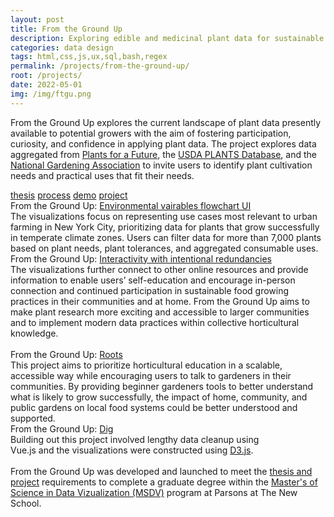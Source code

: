 ```yaml
---
layout: post
title: From the Ground Up
description: Exploring edible and medicinal plant data for sustainable systems
categories: data design
tags: html,css,js,ux,sql,bash,regex
permalink: /projects/from-the-ground-up/
root: /projects/
date: 2022-05-01
img: /img/ftgu.png
---
```


From the Ground Up explores the current landscape of plant data presently available to potential growers with the aim of fostering participation, curiosity, and confidence in applying plant data. The project explores data aggregated from <a href="https://pfaf.org/" target="_blank">Plants for a Future</a>, the <a href="https://plants.usda.gov/" target="_blank">USDA PLANTS Database</a>, and the <a href="https://garden.org/plants/" target="_blank">National Gardening Association</a> to invite users to identify plant cultivation needs and practical uses that fit their needs. 

<div class="materials center">
	<a href="{{ site.baseurl }}/img/ftgu/Molloy_Thesis_FromTheGroundUp_MS2022.pdf" target="_blank" class="post-resource" id="sources">thesis</a>
	<a href="https://github.com/papermashea/major-studio-2" target="_blank" class="post-resource" id="sources">process</a>
	<a href="https://parsons.nyc/archive/#/project/2022-from-the-ground-up-shea-molloy" target="_blank" class="post-resource" id="sources">demo</a>
	<a href="https://usefulplants.tech/" target="_blank" class="post-resource" id="sources">project</a>
</div>
<div class="img_full">
	<img class="col three" src="{{ site.baseurl }}/img/ftgu/PlantFlow.png" alt="" title="interactivity in searching plant data"/>
</div>
<div class="col three caption">
	From the Ground Up: <a href="www.usefulplants.tech" target="_blank">Environmental vairables flowchart UI</a>
</div>
The visualizations focus on representing use cases most relevant to urban farming in New York City, prioritizing data for plants that grow successfully in temperate climate zones. Users can filter data for more than 7,000 plants based on plant needs, plant tolerances, and aggregated consumable uses. 

<div class="img_full">
	<img class="col three" src="{{ site.baseurl }}/img/ftgu/02.plantfilter.gif" alt="" title="interactivity in searching plant data"/>
</div>
<div class="col three caption">
	From the Ground Up: <a href="www.usefulplants.tech" target="_blank">Interactivity with intentional redundancies</a>
</div>
The visualizations further connect to other online resources and provide information to enable users’ self-education and encourage in-person connection and continued participation in sustainable food growing practices in their communities and at home. From the Ground Up aims to make plant research more exciting and accessible to larger communities and to implement modern data practices within collective horticultural knowledge.

<div class="img_row">
	<img class="col half" src="{{ site.baseurl }}/img/ftgu/PlantPack.png" alt="" title="plant properties packed circles visualization"/>
	<img class="col half" src="{{ site.baseurl }}/img/ftgu/03.plantpack.gif" alt="" title="plant pack interactive cards"/>
</div>
<div class="col three caption">
	From the Ground Up: <a href="www.usefulplants.tech" target="_blank">Roots</a>
</div>
This project aims to prioritize horticultural education in a scalable, accessible way while encouraging users to talk to gardeners in their communities. By providing beginner gardeners tools to better understand what is likely to grow successfully, the impact of home, community, and public gardens on local food systems could be better understood and supported.

<div class="img_full">
	<img class="col three" src="{{ site.baseurl }}/img/ftgu/04.search.gif" alt="" title="interactivity in searching plant data"/>
</div>
<div class="col three caption">
	From the Ground Up: <a href="www.usefulplants.tech" target="_blank">Dig</a>
</div>
Building out this project involved lengthy data cleanup using <div clssql, regex, and javascript. The interactivity was implemented using <a href="https://vuejs.org/" target="_blank">Vue.js</a> and the visualizations were constructed using <a href="http://d3js.org/" target="_blank">D3.js</a>.
<br><br>
From the Ground Up was developed and launched to meet the <a href="parsons.nyc">thesis and project</a> requirements to complete a graduate degree within the <a href="https://www.newschool.edu/parsons/ms-data-visualization/" target="_blank">Master's of Science in Data Vizualization (MSDV)</a> program at Parsons at The New School.
